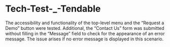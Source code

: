 # Tech-Test-_-Tendable
 The accessibility and functionality of the top-level menu and the “Request a Demo” button were tested. Additional, the “Contact Us” form was submitted without filling in the “Message” field to check for the appearance of an error message. The issue arises if no error message is displayed in this scenario.
